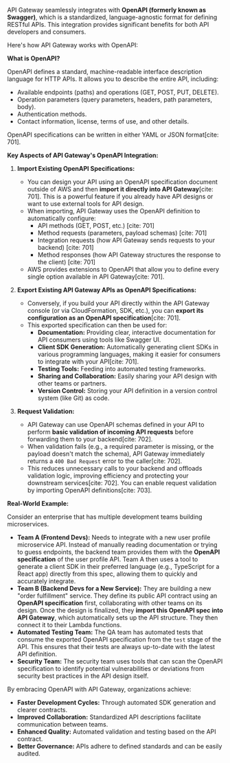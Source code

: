 API Gateway seamlessly integrates with **OpenAPI (formerly known as Swagger)**, which is a standardized, language-agnostic format for defining RESTful APIs. This integration provides significant benefits for both API developers and consumers.

Here's how API Gateway works with OpenAPI:

**What is OpenAPI?**

OpenAPI defines a standard, machine-readable interface description language for HTTP APIs. It allows you to describe the entire API, including:
* Available endpoints (paths) and operations (GET, POST, PUT, DELETE).
* Operation parameters (query parameters, headers, path parameters, body).
* Authentication methods.
* Contact information, license, terms of use, and other details.

OpenAPI specifications can be written in either YAML or JSON format[cite: 701].

**Key Aspects of API Gateway's OpenAPI Integration:**

1.  **Import Existing OpenAPI Specifications:**
    * You can design your API using an OpenAPI specification document outside of AWS and then **import it directly into API Gateway**[cite: 701]. This is a powerful feature if you already have API designs or want to use external tools for API design.
    * When importing, API Gateway uses the OpenAPI definition to automatically configure:
        * API methods (GET, POST, etc.) [cite: 701]
        * Method requests (parameters, payload schemas) [cite: 701]
        * Integration requests (how API Gateway sends requests to your backend) [cite: 701]
        * Method responses (how API Gateway structures the response to the client) [cite: 701]
    * AWS provides extensions to OpenAPI that allow you to define every single option available in API Gateway[cite: 701].

2.  **Export Existing API Gateway APIs as OpenAPI Specifications:**
    * Conversely, if you build your API directly within the API Gateway console (or via CloudFormation, SDK, etc.), you can **export its configuration as an OpenAPI specification**[cite: 701].
    * This exported specification can then be used for:
        * **Documentation:** Providing clear, interactive documentation for API consumers using tools like Swagger UI.
        * **Client SDK Generation:** Automatically generating client SDKs in various programming languages, making it easier for consumers to integrate with your API[cite: 701].
        * **Testing Tools:** Feeding into automated testing frameworks.
        * **Sharing and Collaboration:** Easily sharing your API design with other teams or partners.
        * **Version Control:** Storing your API definition in a version control system (like Git) as code.

3.  **Request Validation:**
    * API Gateway can use OpenAPI schemas defined in your API to perform **basic validation of incoming API requests** before forwarding them to your backend[cite: 702].
    * When validation fails (e.g., a required parameter is missing, or the payload doesn't match the schema), API Gateway immediately returns a `400 Bad Request` error to the caller[cite: 702].
    * This reduces unnecessary calls to your backend and offloads validation logic, improving efficiency and protecting your downstream services[cite: 702]. You can enable request validation by importing OpenAPI definitions[cite: 703].

**Real-World Example:**

Consider an enterprise that has multiple development teams building microservices.

* **Team A (Frontend Devs):** Needs to integrate with a new user profile microservice API. Instead of manually reading documentation or trying to guess endpoints, the backend team provides them with the **OpenAPI specification** of the user profile API. Team A then uses a tool to generate a client SDK in their preferred language (e.g., TypeScript for a React app) directly from this spec, allowing them to quickly and accurately integrate.
* **Team B (Backend Devs for a New Service):** They are building a new "order fulfillment" service. They define its public API contract using an **OpenAPI specification** first, collaborating with other teams on its design. Once the design is finalized, they **import this OpenAPI spec into API Gateway**, which automatically sets up the API structure. They then connect it to their Lambda functions.
* **Automated Testing Team:** The QA team has automated tests that consume the exported OpenAPI specification from the `test` stage of the API. This ensures that their tests are always up-to-date with the latest API definition.
* **Security Team:** The security team uses tools that can scan the OpenAPI specification to identify potential vulnerabilities or deviations from security best practices in the API design itself.

By embracing OpenAPI with API Gateway, organizations achieve:
* **Faster Development Cycles:** Through automated SDK generation and clearer contracts.
* **Improved Collaboration:** Standardized API descriptions facilitate communication between teams.
* **Enhanced Quality:** Automated validation and testing based on the API contract.
* **Better Governance:** APIs adhere to defined standards and can be easily audited.